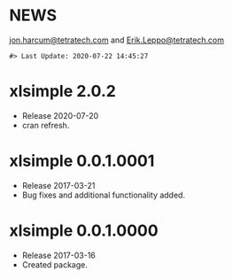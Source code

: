 NEWS
================
<jon.harcum@tetratech.com> and <Erik.Leppo@tetratech.com>

<!-- NEWS.md is generated from NEWS.Rmd. Please edit that file -->

    #> Last Update: 2020-07-22 14:45:27

# xlsimple 2.0.2

  - Release 2020-07-20
  - cran refresh.

# xlsimple 0.0.1.0001

  - Release 2017-03-21
  - Bug fixes and additional functionality added.

# xlsimple 0.0.1.0000

  - Release 2017-03-16
  - Created package.
